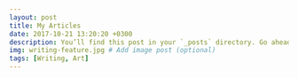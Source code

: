 ```yaml
---
layout: post
title: My Articles 
date: 2017-10-21 13:20:20 +0300
description: You’ll find this post in your `_posts` directory. Go ahead and edit it and re-build the site to see your changes. # Add post description (optional)
img: writing-feature.jpg # Add image post (optional)
tags: [Writing, Art]
---
```


<!-- ![Charlie](https://drscdn.500px.org/photo/132194353/m%3D900/v2?user_id=269543&webp=true&sig=52e8bcf231c701d5620382b29fa66d118d28475e7cf028ecc4fdc8a58f4a4405)
 -->

